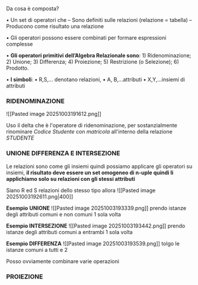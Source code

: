 Da cosa è composta?

• Un set di operatori che 
	– Sono definiti sulle relazioni (relazione = tabella)
	– Producono come risultato una relazione 

• Gli operatori possono essere combinati per formare espressioni complesse

• **Gli operatori primitivi dell’Algebra Relazionale sono**:
	1) Ridenominazione; 
	2) Unione; 
	3) Differenza; 
	4) Proiezione; 
	5) Restrizione (o Selezione); 
	6) Prodotto. 

• **I simboli**: 
	• R,S,... denotano relazioni, 
	• A, B,…attributi 
	• X,Y,…insiemi di attributi


### **RIDENOMINAZIONE**
![[Pasted image 20251003191612.png]]

Uso il delta che è l'operatore di ridenominazione, per sostanzialmente rinominare *Codice Studente* con *matricola* all'interno della relazione *STUDENTE*


### **UNIONE DIFFERENZA E INTERSEZIONE**
Le relazioni sono come gli insiemi quindi possiamo applicare gli operatori su insiemi, **il risultato deve essere un set omogeneo di n-uple quindi li applichiamo solo su relazioni con gli stessi attributi** 

Siano R ed S relazioni dello stesso tipo allora
![[Pasted image 20251003192611.png|400]]



**Esempio** **UNIONE**
![[Pasted image 20251003193339.png]]
prendo istanze degli attributi comuni e non comuni 1 sola volta

**Esempio INTERSEZIONE** 
![[Pasted image 20251003193442.png]]
prendo istanze degli attributi comuni a entrambi 1 sola volta

**Esempio DIFFERENZA** 
![[Pasted image 20251003193539.png]]
tolgo le istanze comuni a tutti e 2

Posso ovviamente combinare varie operazioni

### **PROIEZIONE**

